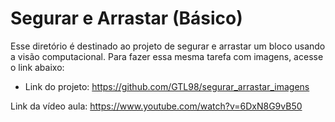 # Segurar e Arrastar (Básico)

Esse diretório é destinado ao projeto de segurar e arrastar um bloco usando a visão computacional. Para fazer essa mesma tarefa com imagens, acesse o link abaixo:
  - Link do projeto: https://github.com/GTL98/segurar_arrastar_imagens

Link da vídeo aula: https://www.youtube.com/watch?v=6DxN8G9vB50
